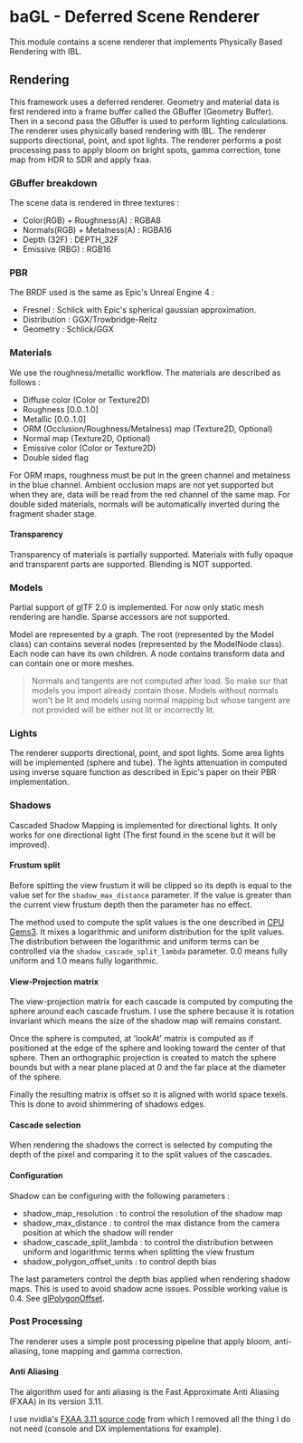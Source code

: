 # baGL - Deferred Scene Renderer

This module contains a scene renderer that implements Physically Based Rendering with IBL.

## Rendering

This framework uses a deferred renderer. Geometry and material data is first rendered into a frame buffer called the GBuffer (Geometry Buffer).
Then in a second pass the GBuffer is used to perform lighting calculations. The renderer uses physically based rendering with IBL.
The renderer supports directional, point, and spot lights.
The renderer performs a post processing pass to apply bloom on bright spots, gamma correction, tone map from HDR to SDR and apply fxaa.

### GBuffer breakdown

The scene data is rendered in three textures :

- Color(RGB) + Roughness(A) : RGBA8
- Normals(RGB) + Metalness(A) : RGBA16
- Depth (32F) : DEPTH_32F
- Emissive (RBG) : RGB16

### PBR

The BRDF used is the same as Epic's Unreal Engine 4 :

- Fresnel : Schlick with Epic's spherical gaussian approximation.
- Distribution : GGX/Trowbridge-Reitz
- Geometry : Schlick/GGX

### Materials

We use the roughness/metallic workflow. The materials are described as follows :

- Diffuse color (Color or Texture2D)
- Roughness [0.0..1.0]
- Metallic [0.0..1.0]
- ORM (Occlusion/Roughness/Metalness) map (Texture2D, Optional) 
- Normal map (Texture2D, Optional)
- Emissive color (Color or Texture2D)
- Double sided flag

For ORM maps, roughness must be put in the green channel and metalness in the blue channel.
Ambient occlusion maps are not yet supported but when they are, data will be read from the red channel of the same map.
For double sided materials, normals will be automatically inverted during the fragment shader stage.

#### Transparency

Transparency of materials is partially supported. Materials with fully opaque and transparent parts are supported.
Blending is NOT supported.

### Models

Partial support of glTF 2.0 is implemented. For now only static mesh rendering are handle. Sparse accessors are not supported.

Model are represented by a graph. The root (represented by the Model class) can contains several nodes (represented by the 
ModelNode class). Each node can have its own children. A node contains transform data and can contain one or more meshes.

> Normals and tangents are not computed after load. So make sur that models you import already contain those. Models without
> normals won't be lit and models using normal mapping but whose tangent are not provided will be either not lit or incorrectly lit.

### Lights

The renderer supports directional, point, and spot lights. Some area lights will be implemented (sphere and tube).
The lights attenuation in computed using inverse square function as described in Epic's paper on their PBR implementation.

### Shadows

Cascaded Shadow Mapping is implemented for directional lights. It only works for one directional light (The first found in the scene but it will be improved).

#### Frustum split

Before spitting the view frustum it will be clipped so its depth is equal to the value set for the `shadow_max_distance` parameter. If the value is greater than the current
view frustum depth then the parameter has no effect.

The method used to compute the split values is the one described in [CPU Gems3](https://developer.nvidia.com/gpugems/GPUGems3/gpugems3_ch10.html). It mixes a logarithmic
and uniform distribution for the split values. The distribution between the logarithmic and uniform terms can be controlled via the `shadow_cascade_split_lambda` parameter.
0.0 means fully uniform and 1.0 means fully logarithmic.

#### View-Projection matrix

The view-projection matrix for each cascade is computed by computing the sphere around each cascade frustum. I use the sphere because it is rotation invariant which means 
the size of the shadow map will remains constant.

Once the sphere is computed, at 'lookAt' matrix is computed as if positioned at the edge of the sphere and looking toward the center of that sphere. Then an orthographic 
projection is created to match the sphere bounds but with a near plane placed at 0 and the far place at the diameter of the sphere.

Finally the resulting matrix is offset so it is aligned with world space texels. This is done to avoid shimmering of shadows edges. 

#### Cascade selection

When rendering the shadows the correct is selected by computing the depth of the pixel and comparing it to the split values of the cascades.

#### Configuration

Shadow can be configuring with the following parameters :

- shadow_map_resolution : to control the resolution of the shadow map
- shadow_max_distance : to control the max distance from the camera position at which the shadow will render
- shadow_cascade_split_lambda : to control the distribution between uniform and logarithmic terms when splitting the view frustum
- shadow_polygon_offset_units : to control depth bias

The last parameters control the depth bias applied when rendering shadow maps. This is used to avoid shadow acne issues.
Possible working value is 0.4. See [glPolygonOffset](https://www.khronos.org/registry/OpenGL-Refpages/gl4/html/glPolygonOffset.xhtml).

### Post Processing

The renderer uses a simple post processing pipeline that apply bloom, anti-aliasing, tone mapping and gamma correction.

#### Anti Aliasing

The algorithm used for anti aliasing is the Fast Approximate Anti Aliasing (FXAA) in its version 3.11. 

I use nvidia's [FXAA 3.11 source code](https://gist.github.com/kosua20/0c506b81b3812ac900048059d2383126) from which I removed all the thing I do not need
(console and DX implementations for example).